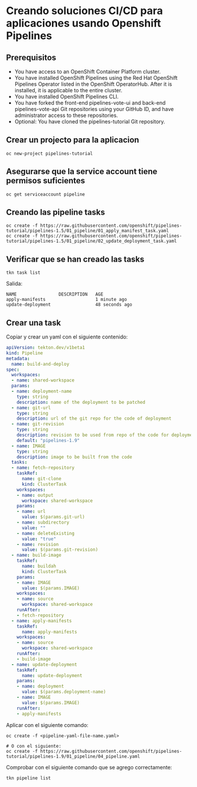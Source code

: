 # Creando soluciones CI/CD para aplicaciones usando Openshift Pipelines

## Prerequisitos
- You have access to an OpenShift Container Platform cluster.
- You have installed OpenShift Pipelines using the Red Hat OpenShift Pipelines Operator listed in the OpenShift OperatorHub. After it is installed, it is applicable to the entire cluster.
- You have installed OpenShift Pipelines CLI.
- You have forked the front-end pipelines-vote-ui and back-end pipelines-vote-api Git repositories using your GitHub ID, and have administrator access to these repositories.
- Optional: You have cloned the pipelines-tutorial Git repository.

## Crear un projecto para la aplicacion
```shell
oc new-project pipelines-tutorial
```

## Asegurarse que la service account tiene permisos suficientes
```shell
oc get serviceaccount pipeline
```

## Creando las pipeline tasks
```shell
oc create -f https://raw.githubusercontent.com/openshift/pipelines-tutorial/pipelines-1.5/01_pipeline/01_apply_manifest_task.yaml
oc create -f https://raw.githubusercontent.com/openshift/pipelines-tutorial/pipelines-1.5/01_pipeline/02_update_deployment_task.yaml
```

## Verificar que se han creado las tasks
```shell
tkn task list
```

Salida:
```shell
NAME                DESCRIPTION   AGE
apply-manifests                   1 minute ago
update-deployment                 48 seconds ago
```

## Crear una task
Copiar y crear un yaml con el siguiente contenido:
```yaml
apiVersion: tekton.dev/v1beta1
kind: Pipeline
metadata:
  name: build-and-deploy
spec:
  workspaces:
  - name: shared-workspace
  params:
  - name: deployment-name
    type: string
    description: name of the deployment to be patched
  - name: git-url
    type: string
    description: url of the git repo for the code of deployment
  - name: git-revision
    type: string
    description: revision to be used from repo of the code for deployment
    default: "pipelines-1.9"
  - name: IMAGE
    type: string
    description: image to be built from the code
  tasks:
  - name: fetch-repository
    taskRef:
      name: git-clone
      kind: ClusterTask
    workspaces:
    - name: output
      workspace: shared-workspace
    params:
    - name: url
      value: $(params.git-url)
    - name: subdirectory
      value: ""
    - name: deleteExisting
      value: "true"
    - name: revision
      value: $(params.git-revision)
  - name: build-image
    taskRef:
      name: buildah
      kind: ClusterTask
    params:
    - name: IMAGE
      value: $(params.IMAGE)
    workspaces:
    - name: source
      workspace: shared-workspace
    runAfter:
    - fetch-repository
  - name: apply-manifests
    taskRef:
      name: apply-manifests
    workspaces:
    - name: source
      workspace: shared-workspace
    runAfter:
    - build-image
  - name: update-deployment
    taskRef:
      name: update-deployment
    params:
    - name: deployment
      value: $(params.deployment-name)
    - name: IMAGE
      value: $(params.IMAGE)
    runAfter:
    - apply-manifests
```

Aplicar con el siguiente comando:
```shell
oc create -f <pipeline-yaml-file-name.yaml>

# O con el siguiente:
oc create -f https://raw.githubusercontent.com/openshift/pipelines-tutorial/pipelines-1.9/01_pipeline/04_pipeline.yaml
```

Comprobar con el siguiente comando que se agrego correctamente:
```shell
tkn pipeline list
```



